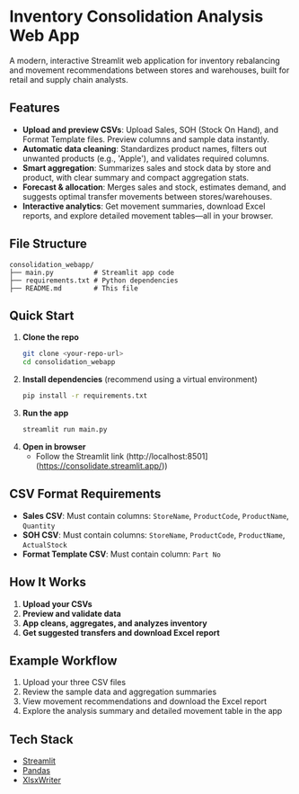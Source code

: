 # Inventory Consolidation Analysis Web App

A modern, interactive Streamlit web application for inventory rebalancing and movement recommendations between stores and warehouses, built for retail and supply chain analysts.

## Features
- **Upload and preview CSVs**: Upload Sales, SOH (Stock On Hand), and Format Template files. Preview columns and sample data instantly.
- **Automatic data cleaning**: Standardizes product names, filters out unwanted products (e.g., 'Apple'), and validates required columns.
- **Smart aggregation**: Summarizes sales and stock data by store and product, with clear summary and compact aggregation stats.
- **Forecast & allocation**: Merges sales and stock, estimates demand, and suggests optimal transfer movements between stores/warehouses.
- **Interactive analytics**: Get movement summaries, download Excel reports, and explore detailed movement tables—all in your browser.

## File Structure
```
consolidation_webapp/
├── main.py          # Streamlit app code
├── requirements.txt # Python dependencies
├── README.md        # This file
```

## Quick Start
1. **Clone the repo**
   ```sh
   git clone <your-repo-url>
   cd consolidation_webapp
   ```
2. **Install dependencies** (recommend using a virtual environment)
   ```sh
   pip install -r requirements.txt
   ```
3. **Run the app**
   ```sh
   streamlit run main.py
   ```
4. **Open in browser**
   - Follow the Streamlit link (http://localhost:8501]     (https://consolidate.streamlit.app/))

## CSV Format Requirements
- **Sales CSV**: Must contain columns: `StoreName`, `ProductCode`, `ProductName`, `Quantity`
- **SOH CSV**: Must contain columns: `StoreName`, `ProductCode`, `ProductName`, `ActualStock`
- **Format Template CSV**: Must contain column: `Part No`

## How It Works
1. **Upload your CSVs**
2. **Preview and validate data**
3. **App cleans, aggregates, and analyzes inventory**
4. **Get suggested transfers and download Excel report**

## Example Workflow
1. Upload your three CSV files
2. Review the sample data and aggregation summaries
3. View movement recommendations and download the Excel report
4. Explore the analysis summary and detailed movement table in the app

## Tech Stack
- [Streamlit](https://streamlit.io/)
- [Pandas](https://pandas.pydata.org/)
- [XlsxWriter](https://xlsxwriter.readthedocs.io/)

